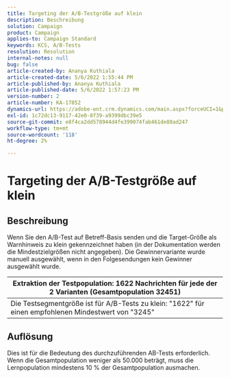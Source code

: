 ```yaml
---
title: Targeting der A/B-Testgröße auf klein
description: Beschreibung
solution: Campaign
product: Campaign
applies-to: Campaign Standard
keywords: KCS, A/B-Tests
resolution: Resolution
internal-notes: null
bug: false
article-created-by: Ananya Kuthiala
article-created-date: 5/6/2022 1:55:44 PM
article-published-by: Ananya Kuthiala
article-published-date: 5/6/2022 1:57:23 PM
version-number: 2
article-number: KA-17852
dynamics-url: https://adobe-ent.crm.dynamics.com/main.aspx?forceUCI=1&pagetype=entityrecord&etn=knowledgearticle&id=6720ed34-44cd-ec11-a7b5-0022480b639b
exl-id: 1c72dc13-9117-42e0-8f39-a9399dbc39e5
source-git-commit: e8f4ca2dd578944d4fe399074fab461de88ad247
workflow-type: tm+mt
source-wordcount: '118'
ht-degree: 2%

---
```


# Targeting der A/B-Testgröße auf klein

## Beschreibung


Wenn Sie den A/B-Test auf Betreff-Basis senden und die Target-Größe als Warnhinweis zu klein gekennzeichnet haben (in der Dokumentation werden die Mindestzielgrößen nicht angegeben). Die Gewinnervariante wurde manuell ausgewählt, wenn in den Folgesendungen kein Gewinner ausgewählt wurde.




| Extraktion der Testpopulation: 1622 Nachrichten für jede der 2 Varianten (Gesamtpopulation 32451) |
| --- |
| Die Testsegmentgröße ist für A/B-Tests zu klein: &quot;1622&quot; für einen empfohlenen Mindestwert von &quot;3245&quot; |



## Auflösung


Dies ist für die Bedeutung des durchzuführenden AB-Tests erforderlich. Wenn die Gesamtpopulation weniger als 50.000 beträgt, muss die Lernpopulation mindestens 10 % der Gesamtpopulation ausmachen.
